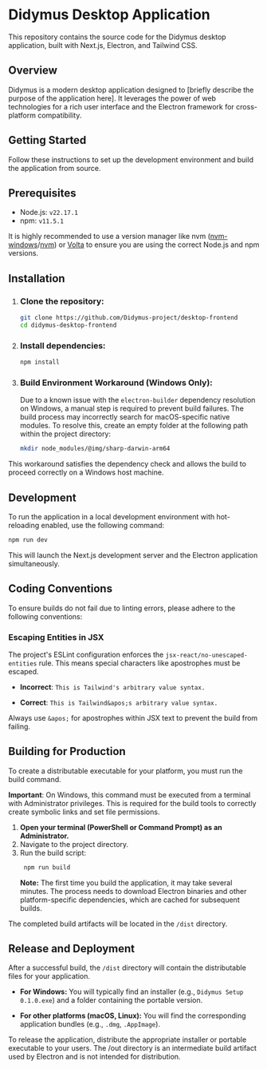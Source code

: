# Didymus Desktop Application

This repository contains the source code for the Didymus desktop application, built with Next.js, Electron, and Tailwind CSS.

## Overview

Didymus is a modern desktop application designed to [briefly describe the purpose of the application here]. It leverages the power of web technologies for a rich user interface and the Electron framework for cross-platform compatibility.

## Getting Started

Follow these instructions to set up the development environment and build the application from source.

## Prerequisites

- Node.js: `v22.17.1`
- npm: `v11.5.1`

It is highly recommended to use a version manager like nvm ([nvm-windows](https://github.com/coreybutler/nvm-windows)/[nvm](https://github.com/nvm-sh/nvm)) or [Volta](https://github.com/volta-cli/volta) to ensure you are using the correct Node.js and npm versions.

## Installation

1. ### Clone the repository:

   ```bash
   git clone https://github.com/Didymus-project/desktop-frontend
   cd didymus-desktop-frontend
   ```

2. ### Install dependencies:

   ```bash
   npm install
   ```

3. ### Build Environment Workaround (Windows Only):

   Due to a known issue with the `electron-builder` dependency resolution on Windows, a manual step is required to prevent build failures. The build process may incorrectly search for macOS-specific native modules.
   To resolve this, create an empty folder at the following path within the project directory:

   ```bash
   mkdir node_modules/@img/sharp-darwin-arm64
   ```

This workaround satisfies the dependency check and allows the build to proceed correctly on a Windows host machine.

## Development

To run the application in a local development environment with hot-reloading enabled, use the following command:

```bash
npm run dev
```

This will launch the Next.js development server and the Electron application simultaneously.

## Coding Conventions

To ensure builds do not fail due to linting errors, please adhere to the following conventions:

### Escaping Entities in JSX

The project's ESLint configuration enforces the `jsx-react/no-unescaped-entities` rule. This means special characters like apostrophes must be escaped.

- <b>Incorrect</b>: `This is Tailwind's arbitrary value syntax.`

- <b>Correct</b>: `This is Tailwind&apos;s arbitrary value syntax.`

Always use `&apos;` for apostrophes within JSX text to prevent the build from failing.

## Building for Production

To create a distributable executable for your platform, you must run the build command.

<b>Important</b>: On Windows, this command must be executed from a terminal with Administrator privileges. This is required for the build tools to correctly create symbolic links and set file permissions.

1. <b>Open your terminal (PowerShell or Command Prompt) as an Administrator.</b>
2. Navigate to the project directory.
3. Run the build script:
   ```bash
    npm run build
   ```
   <b>Note:</b> The first time you build the application, it may take several minutes. The process needs to download Electron binaries and other platform-specific dependencies, which are cached for subsequent builds.

The completed build artifacts will be located in the `/dist` directory.

## Release and Deployment

After a successful build, the `/dist` directory will contain the distributable files for your application.

- <b>For Windows:</b> You will typically find an installer (e.g., `Didymus Setup 0.1.0.exe`) and a folder containing the portable version.

- <b>For other platforms (macOS, Linux):</b> You will find the corresponding application bundles (e.g., `.dmg`, `.AppImage`).

To release the application, distribute the appropriate installer or portable executable to your users. The /out directory is an intermediate build artifact used by Electron and is not intended for distribution.
